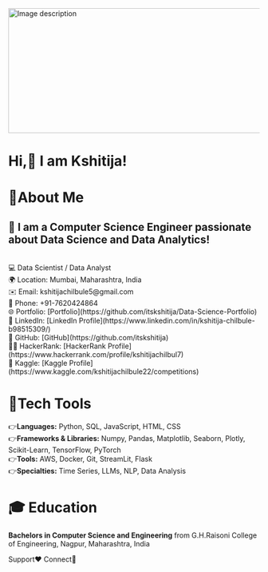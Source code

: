 <img src="https://github.com/user-attachments/assets/6109a9ea-8d2c-4985-86f5-9d8f1a07a353" width="900" height="250" alt="Image description">

# Hi,👋 I am Kshitija!
# 👧About Me
## 🚀 I am a Computer Science Engineer passionate about Data Science and Data Analytics!
<br>
💻 Data Scientist / Data Analyst
<br>
🌍 Location: Mumbai, Maharashtra, India
<br>
✉️ Email: kshitijachilbule5@gmail.com
<br>
📱 Phone: +91-7620424864
<br>
🌐 Portfolio: [Portfolio](https://github.com/itskshitija/Data-Science-Portfolio)
<br>
💼 LinkedIn: [LinkedIn Profile](https://www.linkedin.com/in/kshitija-chilbule-b98515309/)
<br>
🐙 GitHub: [GitHub](https://github.com/itskshitija)
<br>
👩‍💻 HackerRank: [HackerRank Profile](https://www.hackerrank.com/profile/kshitijachilbul7)
<br>
🐠 Kaggle: [Kaggle Profile](https://www.kaggle.com/kshitijachilbule22/competitions)

# 🔨Tech Tools 
👉<b>Languages:</b> Python, SQL, JavaScript, HTML, CSS
<br>
👉<b>Frameworks & Libraries:</b> Numpy, Pandas, Matplotlib, Seaborn, Plotly, Scikit-Learn, TensorFlow, PyTorch
<br>
👉<b>Tools:</b> AWS, Docker, Git, StreamLit, Flask
<br>
👉<b>Specialties:</b> Time Series, LLMs, NLP, Data Analysis

# 🎓 Education
<b>Bachelors in Computer Science and Engineering</b> from G.H.Raisoni College of Engineering, Nagpur, Maharashtra, India

Support❤️    Connect🤝    
